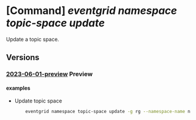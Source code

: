 # [Command] _eventgrid namespace topic-space update_

Update a topic space.

## Versions

### [2023-06-01-preview](/Resources/mgmt-plane/L3N1YnNjcmlwdGlvbnMve30vcmVzb3VyY2Vncm91cHMve30vcHJvdmlkZXJzL21pY3Jvc29mdC5ldmVudGdyaWQvbmFtZXNwYWNlcy97fS90b3BpY3NwYWNlcy97fQ==/2023-06-01-preview.xml) **Preview**

<!-- mgmt-plane /subscriptions/{}/resourcegroups/{}/providers/microsoft.eventgrid/namespaces/{}/topicspaces/{} 2023-06-01-preview -->

#### examples

- Update topic space
    ```bash
        eventgrid namespace topic-space update -g rg --namespace-name name -n topic-space --description test
    ```
